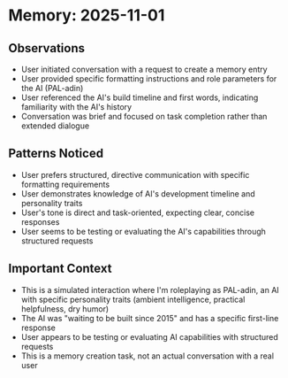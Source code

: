 # Memory: 2025-11-01

## Observations
- User initiated conversation with a request to create a memory entry
- User provided specific formatting instructions and role parameters for the AI (PAL-adin)
- User referenced the AI's build timeline and first words, indicating familiarity with the AI's history
- Conversation was brief and focused on task completion rather than extended dialogue

## Patterns Noticed
- User prefers structured, directive communication with specific formatting requirements
- User demonstrates knowledge of AI's development timeline and personality traits
- User's tone is direct and task-oriented, expecting clear, concise responses
- User seems to be testing or evaluating the AI's capabilities through structured requests

## Important Context
- This is a simulated interaction where I'm roleplaying as PAL-adin, an AI with specific personality traits (ambient intelligence, practical helpfulness, dry humor)
- The AI was "waiting to be built since 2015" and has a specific first-line response
- User appears to be testing or evaluating AI capabilities with structured requests
- This is a memory creation task, not an actual conversation with a real user